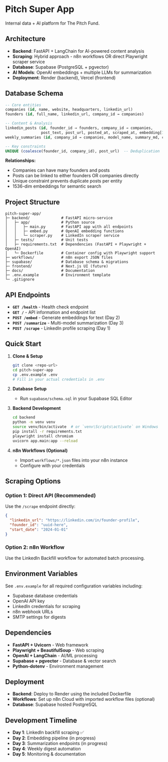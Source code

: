 # Pitch Super App

Internal data + AI platform for The Pitch Fund.

## Architecture

- **Backend**: FastAPI + LangChain for AI-powered content analysis  
- **Scraping**: Hybrid approach - n8n workflows OR direct Playwright scraper service
- **Database**: Supabase (PostgreSQL + pgvector)
- **AI Models**: OpenAI embeddings + multiple LLMs for summarization
- **Deployment**: Render (backend), Vercel (frontend)

## Database Schema

```sql
-- Core entities
companies (id, name, website, headquarters, linkedin_url)
founders (id, full_name, linkedin_url, company_id → companies)

-- Content & Analysis  
linkedin_posts (id, founder_id → founders, company_id → companies, 
                post_text, post_url, posted_at, scraped_at, embedding[1536])
weekly_summaries (id, company_id → companies, model_name, summary_md, created_at)

-- Key constraints
UNIQUE (coalesce(founder_id, company_id), post_url)  -- Deduplication
```

**Relationships:**
- Companies can have many founders and posts
- Posts can be linked to either founders OR companies directly  
- Unique constraint prevents duplicate posts per entity
- 1536-dim embeddings for semantic search

## Project Structure

```
pitch-super-app/
├─ backend/              # FastAPI micro-service
│   ├─ app/              # Python source
│   │   ├─ main.py       # FastAPI app with all endpoints
│   │   ├─ embed.py      # OpenAI embedding functions
│   │   └─ scraper.py    # LinkedIn scraper service
│   ├─ tests/            # Unit tests
│   ├─ requirements.txt  # Dependencies (FastAPI + Playwright + OpenAI)
│   └─ Dockerfile        # Container config with Playwright support
├─ workflows/            # n8n export JSON files
├─ supabase/             # Database schema & migrations
├─ frontend/             # Next.js UI (future)
├─ docs/                 # Documentation
├─ .env.example          # Environment template
└─ .gitignore
```

## API Endpoints

- **`GET /health`** - Health check endpoint
- **`GET /`** - API information and endpoint list
- **`POST /embed`** - Generate embeddings for text (Day 2)
- **`POST /summarize`** - Multi-model summarization (Day 3)
- **`POST /scrape`** - LinkedIn profile scraping (Day 1)

## Quick Start

1. **Clone & Setup**
   ```bash
   git clone <repo-url>
   cd pitch-super-app
   cp .env.example .env
   # Fill in your actual credentials in .env
   ```

2. **Database Setup**
   - Run `supabase/schema.sql` in your Supabase SQL Editor

3. **Backend Development**
   ```bash
   cd backend
   python -m venv venv
   source venv/bin/activate  # or `venv\Scripts\activate` on Windows
   pip install -r requirements.txt
   playwright install chromium
   uvicorn app.main:app --reload
   ```

4. **n8n Workflows (Optional)**
   - Import `workflows/*.json` files into your n8n instance
   - Configure with your credentials

## Scraping Options

### Option 1: Direct API (Recommended)
Use the `/scrape` endpoint directly:
```json
{
  "linkedin_url": "https://linkedin.com/in/founder-profile",
  "founder_id": "uuid-here",
  "start_date": "2024-01-01"
}
```

### Option 2: n8n Workflow
Use the LinkedIn Backfill workflow for automated batch processing.

## Environment Variables

See `.env.example` for all required configuration variables including:
- Supabase database credentials
- OpenAI API key
- LinkedIn credentials for scraping
- n8n webhook URLs
- SMTP settings for digests

## Dependencies

- **FastAPI + Uvicorn** - Web framework
- **Playwright + BeautifulSoup** - Web scraping
- **OpenAI + LangChain** - AI/ML processing
- **Supabase + pgvector** - Database & vector search
- **Python-dotenv** - Environment management

## Deployment

- **Backend**: Deploy to Render using the included Dockerfile
- **Workflows**: Set up n8n Cloud with imported workflow files (optional)
- **Database**: Supabase hosted PostgreSQL

## Development Timeline

- **Day 1**: LinkedIn backfill scraping ✅
- **Day 2**: Embedding pipeline (in progress)
- **Day 3**: Summarization endpoints (in progress)
- **Day 4**: Weekly digest automation
- **Day 5**: Monitoring & documentation